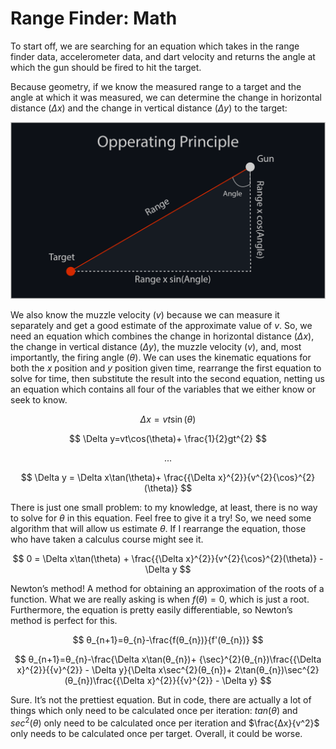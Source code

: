 # Range Finder: Math

To start off, we are searching for an equation which takes in the range finder data, accelerometer data, and dart velocity and returns the angle at which the gun should be fired to hit the target.

Because geometry, if we know the measured range to a target and the angle at which it was measured,  we can determine the change in horizontal distance ($Δx$) and the change in vertical distance ($Δy$) to the target:

![range_finder_math_triangle.png](Range%20Finder%20Math/range_finder_math_triangle.png)

We also know the muzzle velocity ($v$) because we can measure it separately and get a good estimate of the approximate value of $v$. So, we need an equation which combines the change in horizontal distance ($Δx$), the change in vertical distance ($Δy$), the muzzle velocity ($v$), and, most importantly, the firing angle ($θ$). We can uses the kinematic equations for both the $x$ position and $y$ position given time, rearrange the first equation to solve for time, then substitute the result into the second equation, netting us an equation which contains all four of the variables that we either know or seek to know.

$$
\Delta x=vt\sin(\theta)
$$

$$
\Delta y=vt\cos(\theta)+ \frac{1}{2}gt^{2}
$$

$$
...
$$

$$
\Delta y = \Delta x\tan(\theta)+ \frac{{\Delta x}^{2}}{v^{2}{\cos}^{2}(\theta)}
$$

There is just one small problem: to my knowledge, at least, there is no way to solve for $θ$ in this equation. Feel free to give it a try! So, we need some algorithm that will allow us estimate $θ$. If I rearrange the equation, those who have taken a calculus course might see it.

$$
0 = \Delta x\tan(\theta) + \frac{{\Delta x}^{2}}{v^{2}{\cos}^{2}(\theta)} - \Delta y
$$

Newton’s method! A method for obtaining an approximation of the roots of a function. What we are really asking is when $f(θ) = 0$, which is just a root. Furthermore, the equation is pretty easily differentiable, so Newton’s method is perfect for this.

$$
θ_{n+1}=θ_{n}-\frac{f(θ_{n})}{f'(θ_{n})}
$$

$$
θ_{n+1}=θ_{n}-\frac{\Delta x\tan(θ_{n})+ {\sec}^{2}(θ_{n})\frac{{\Delta x}^{2}}{{v}^{2}} - \Delta y}{\Delta x\sec^{2}(θ_{n})+ 2\tan(θ_{n})\sec^{2}(θ_{n})\frac{{\Delta x}^{2}}{{v}^{2}} - \Delta y}
$$

Sure. It’s not the prettiest equation. But in code, there are actually a lot of things which only need to be calculated once per iteration: $tan(θ)$ and $sec^2(θ)$ only need to be calculated once per iteration and $\frac{Δx}{v^2}$ only needs to be calculated once per target. Overall, it could be worse.
